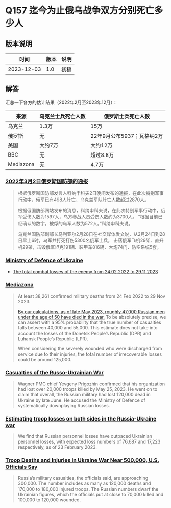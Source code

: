 # Q157 迄今为止俄乌战争双方分别死亡多少人

## 版本说明

| 时间 | 版本 | 说明 |
| ---- | ---- | ---- |
| 2023-12-03 | 1.0 | 初稿 |

## 解答

汇总一下各方的估计结果（2022年2月至2023年12月）：

| 来源 | 乌克兰士兵死亡人数 | 俄罗斯士兵死亡人数 |
| ---- | ---- | ---- |
| 乌克兰 | 1.3万 | 15万 |
| 俄罗斯 | 无 | 22年9月公布5937；瓦格纳2万 |
| 美国 | 大约7万 | 大约12万 |
| BBC | 无 | 超过8.8万 |
| Mediazona | 无 | 4.7万 |

### [2022年3月2日俄罗斯国防部的通报][1]

> 根据俄罗斯国防部发言人科纳申科夫2日晚间发布的通报，在此次特别军事行动中，俄军已有498人阵亡，乌克兰军队阵亡人数超过2870人。
>
> 根据俄国防部网站发布的消息，科纳申科夫说，在此次特别军事行动中，俄军受伤人数为1597人，乌方参战人员受伤人数约为3700人。
> “根据目前已经确认的数字，被俘的乌军人数为572人。”科纳申科夫说。
>
> 乌克兰国防部副部长马利亚尔2月28日在社交媒体发文说，从2月24日到28日早上6时，乌军共打死打伤5300名俄军士兵，
> 击落俄军飞机29架、直升机29架，击毁俄军坦克191辆、装甲车816辆、大炮74门、防空系统5套。

### [Ministry of Defence of Ukraine][7]

- [The total combat losses of the enemy from 24.02.2022 to 29.11.2023][8]

### [Mediazona][2]

> At least 38,261 confirmed military deaths from 24 Feb 2022 to 29 Nov 2023.
>
> [By our calculations, as of late May 2023, roughly 47,000 Russian men under the age of 50 have died in the war.][3]
> To be absolutely precise, we can assert with a 95% probability that the true number of casualties falls between 40,000 and 55,000.
> This estimate does not take into account the losses of the Donetsk People’s Republic (DPR) and Luhansk People’s Republic (LPR).
>
> When considering the severely wounded who were discharged from service due to their injuries,
> the total number of irrecoverable losses could be around 125,000.

### [Casualties of the Russo-Ukrainian War][4]

> Wagner PMC chief Yevgeny Prigozhin confirmed that his organization had lost over 20,000 troops killed by May 25, 2023.
> He went on to claim that overall, the Russian military had lost 120,000 dead in Ukraine by late June.
> He accused the Ministry of Defence of systematically downplaying Russian losses.

### [Estimating troop losses on both sides in the Russia-Ukraine war][5]

> We find that Russian personnel losses have outpaced Ukrainian personnel losses,
> with expected loss numbers of 76,687 and 17,223 respectively, as of 23 February 2023.

### [Troop Deaths and Injuries in Ukraine War Near 500,000, U.S. Officials Say][6]

> Russia’s military casualties, the officials said, are approaching 300,000.
> The number includes as many as 120,000 deaths and 170,000 to 180,000 injured troops.
> The Russian numbers dwarf the Ukrainian figures, which the officials put at close to 70,000 killed and 100,000 to 120,000 wounded.

  [1]: http://www.news.cn/world/2022-03/03/c_1128431999.htm
  [2]: https://en.zona.media/article/2022/05/20/casualties_eng
  [3]: https://en.zona.media/article/2023/07/10/stats
  [4]: https://en.wikipedia.org/wiki/Casualties_of_the_Russo-Ukrainian_War
  [5]: https://theloop.ecpr.eu/estimating-troop-losses-on-both-sides-in-the-russia-ukraine-war/
  [6]: https://www.nytimes.com/2023/08/18/us/politics/ukraine-russia-war-casualties.html
  [7]: https://www.mil.gov.ua/en/
  [8]: https://www.mil.gov.ua/en/news/2023/11/29/the-total-combat-losses-of-the-enemy-from-24-02-2022-to-29-11-2023/
